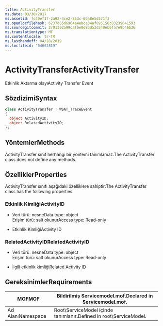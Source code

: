 ```yaml
---
title: ActivityTransfer
ms.date: 03/30/2017
ms.assetid: fc40ef17-2a92-4ce2-853c-6ba8e5d571f3
ms.openlocfilehash: 6237d65d6964a4ebca34af895158c83239641593
ms.sourcegitcommit: 2701302a99cafbe0d86d53d540eb0fa7e9b46b36
ms.translationtype: MT
ms.contentlocale: tr-TR
ms.lasthandoff: 04/28/2019
ms.locfileid: "64662819"
---
```

# <a name="activitytransfer"></a><span data-ttu-id="c98b8-102">ActivityTransfer</span><span class="sxs-lookup"><span data-stu-id="c98b8-102">ActivityTransfer</span></span>
<span data-ttu-id="c98b8-103">Etkinlik Aktarma olayı</span><span class="sxs-lookup"><span data-stu-id="c98b8-103">Activity Transfer Event</span></span>  
  
## <a name="syntax"></a><span data-ttu-id="c98b8-104">Sözdizimi</span><span class="sxs-lookup"><span data-stu-id="c98b8-104">Syntax</span></span>  
  
```csharp
class ActivityTransfer : WSAT_TraceEvent  
{  
  object ActivityID;  
  object RelatedActivityID;  
};  
```  
  
## <a name="methods"></a><span data-ttu-id="c98b8-105">Yöntemler</span><span class="sxs-lookup"><span data-stu-id="c98b8-105">Methods</span></span>  
 <span data-ttu-id="c98b8-106">ActivityTransfer sınıf herhangi bir yöntemi tanımlamaz.</span><span class="sxs-lookup"><span data-stu-id="c98b8-106">The ActivityTransfer class does not define any methods.</span></span>  
  
## <a name="properties"></a><span data-ttu-id="c98b8-107">Özellikler</span><span class="sxs-lookup"><span data-stu-id="c98b8-107">Properties</span></span>  
 <span data-ttu-id="c98b8-108">ActivityTransfer sınıfı aşağıdaki özelliklere sahiptir:</span><span class="sxs-lookup"><span data-stu-id="c98b8-108">The ActivityTransfer class has the following properties:</span></span>  
  
### <a name="activityid"></a><span data-ttu-id="c98b8-109">Etkinlik Kimliği</span><span class="sxs-lookup"><span data-stu-id="c98b8-109">ActivityID</span></span>  
  
- <span data-ttu-id="c98b8-110">Veri türü: nesne</span><span class="sxs-lookup"><span data-stu-id="c98b8-110">Data type: object</span></span>  
    <span data-ttu-id="c98b8-111">Erişim türü: salt okunur</span><span class="sxs-lookup"><span data-stu-id="c98b8-111">Access type: Read-only</span></span>  
  
- <span data-ttu-id="c98b8-112">Etkinlik Kimliği</span><span class="sxs-lookup"><span data-stu-id="c98b8-112">Activity ID</span></span>  
  
### <a name="relatedactivityid"></a><span data-ttu-id="c98b8-113">RelatedActivityID</span><span class="sxs-lookup"><span data-stu-id="c98b8-113">RelatedActivityID</span></span>  
  
- <span data-ttu-id="c98b8-114">Veri türü: nesne</span><span class="sxs-lookup"><span data-stu-id="c98b8-114">Data type: object</span></span>  
    <span data-ttu-id="c98b8-115">Erişim türü: salt okunur</span><span class="sxs-lookup"><span data-stu-id="c98b8-115">Access type: Read-only</span></span>  
  
- <span data-ttu-id="c98b8-116">İlgili etkinlik kimliği</span><span class="sxs-lookup"><span data-stu-id="c98b8-116">Related Activity ID</span></span>  
  
## <a name="requirements"></a><span data-ttu-id="c98b8-117">Gereksinimler</span><span class="sxs-lookup"><span data-stu-id="c98b8-117">Requirements</span></span>  
  
|<span data-ttu-id="c98b8-118">MOF</span><span class="sxs-lookup"><span data-stu-id="c98b8-118">MOF</span></span>|<span data-ttu-id="c98b8-119">Bildirilmiş Servicemodel.mof.</span><span class="sxs-lookup"><span data-stu-id="c98b8-119">Declared in Servicemodel.mof.</span></span>|  
|---------|-----------------------------------|  
|<span data-ttu-id="c98b8-120">Ad Alanı</span><span class="sxs-lookup"><span data-stu-id="c98b8-120">Namespace</span></span>|<span data-ttu-id="c98b8-121">Root\ServiceModel içinde tanımlanır.</span><span class="sxs-lookup"><span data-stu-id="c98b8-121">Defined in root\ServiceModel.</span></span>|

